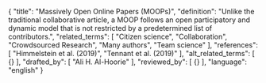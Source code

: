 {
  "title": "Massively Open Online Papers (MOOPs)",
  "definition": "Unlike the traditional collaborative article, a MOOP follows an open participatory and dynamic model that is not restricted by a predetermined list of contributors.",
  "related_terms": [
    "Citizen science",
    "Collaboration",
    "Crowdsourced Research",
    "Many authors",
    "Team science"
  ],
  "references": [
    "Himmelstein et al. (2019)",
    "Tennant et al. (2019)"
  ],
  "alt_related_terms": [
    {}
  ],
  "drafted_by": [
    "Ali H. Al-Hoorie"
  ],
  "reviewed_by": [
    {}
  ],
  "language": "english"
}
